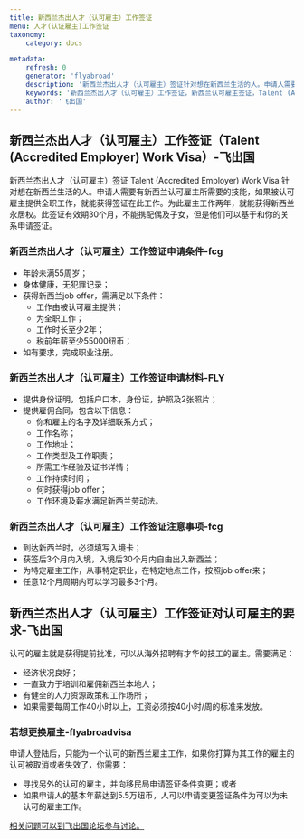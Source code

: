 ```yaml
---
title: 新西兰杰出人才（认可雇主）工作签证
menu: 人才(认证雇主)工作签证
taxonomy:
    category: docs

metadata:
    refresh: 0
    generator: 'flyabroad'
    description: '新西兰杰出人才（认可雇主）签证针对想在新西兰生活的人。申请人需要有新西兰认可雇主所需要的技能，如果被认可雇主提供全职工作，就能获得签证在此工作。为此雇主工作两年，就能获得新西兰永居权。此签证有效期30个月，不能携配偶及子女，但是他们可以基于和你的关系申请签证。'
    keywords: '新西兰杰出人才（认可雇主）工作签证，新西兰认可雇主签证，Talent (Accredited Employer) Work Visa'
    author: '飞出国'
---
```


## 新西兰杰出人才（认可雇主）工作签证（Talent (Accredited Employer) Work Visa）-飞出国

新西兰杰出人才（认可雇主）签证 Talent (Accredited Employer) Work Visa 针对想在新西兰生活的人。申请人需要有新西兰认可雇主所需要的技能，如果被认可雇主提供全职工作，就能获得签证在此工作。为此雇主工作两年，就能获得新西兰永居权。此签证有效期30个月，不能携配偶及子女，但是他们可以基于和你的关系申请签证。

### 新西兰杰出人才（认可雇主）工作签证申请条件-fcg

* 年龄未满55周岁；
* 身体健康，无犯罪记录；
* 获得新西兰job offer，需满足以下条件：
    * 工作由被认可雇主提供；
    * 为全职工作；
    * 工作时长至少2年；
    * 税前年薪至少55000纽币； 
* 如有要求，完成职业注册。

### 新西兰杰出人才（认可雇主）工作签证申请材料-FLY

* 提供身份证明，包括户口本，身份证，护照及2张照片；
* 提供雇佣合同，包含以下信息：
    * 你和雇主的名字及详细联系方式；
    * 工作名称；
    * 工作地址；
    * 工作类型及工作职责；
    * 所需工作经验及证书详情；
    * 工作持续时间；
    * 何时获得job offer；
    * 工作环境及薪水满足新西兰劳动法。

### 新西兰杰出人才（认可雇主）工作签证注意事项-fcg

* 到达新西兰时，必须填写入境卡；
* 获签后3个月内入境，入境后30个月内自由出入新西兰；
* 为特定雇主工作，从事特定职业，在特定地点工作，按照job offer来；
* 任意12个月周期内可以学习最多3个月。

## 新西兰杰出人才（认可雇主）工作签证对认可雇主的要求-飞出国

认可的雇主就是获得提前批准，可以从海外招聘有才华的技工的雇主。需要满足：

* 经济状况良好；
* 一直致力于培训和雇佣新西兰本地人；
* 有健全的人力资源政策和工作场所；
* 如果需要每周工作40小时以上，工资必须按40小时/周的标准来发放。

### 若想更换雇主-flyabroadvisa

申请人登陆后，只能为一个认可的新西兰雇主工作，如果你打算为其工作的雇主的认可被取消或者失效了，你需要：

* 寻找另外的认可的雇主，并向移民局申请签证条件变更；或者
* 如果申请人的基本年薪达到5.5万纽币，人可以申请变更签证条件为可以为未认可的雇主工作。

[相关问题可以到飞出国论坛参与讨论。](http://bbs.fcgvisa.com/t/4734?target=_blank)
